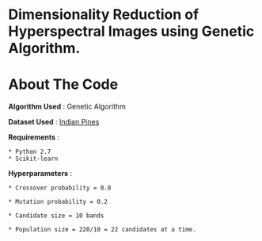 # Dimensionality Reduction of Hyperspectral Images using Genetic Algorithm.

# About The Code

**Algorithm Used** : Genetic Algorithm

**Dataset Used** : [Indian Pines](http://www.ehu.eus/ccwintco/index.php?title=Hyperspectral_Remote_Sensing_Scenes)

**Requirements** :

	* Python 2.7
	* Scikit-learn

**Hyperparameters** :

	* Crossover probability = 0.8

	* Mutation probability = 0.2

	* Candidate size = 10 bands

	* Population size = 220/10 = 22 candidates at a time.
